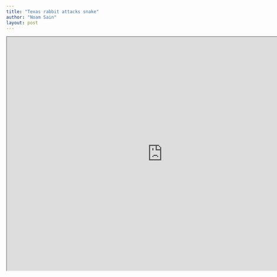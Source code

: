 ```yaml
---
title: "Texas rabbit attacks snake"
author: "Noam Sain"
layout: post
---
```


<iframe height="630" src="https://www.youtube.com/embed/_E_SxwbotS0?feature=oembed" title="Rabbit Attacks Snake" width="840"></iframe>
